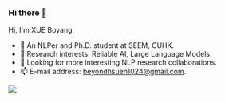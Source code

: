 ### Hi there 👋

Hi, I'm XUE Boyang,  

- 🔭 An NLPer and Ph.D. student at SEEM, CUHK.
- 🌱 Research interests: Reliable AI, Large Language Models.
- 👯 Looking for more interesting NLP research collaborations.
- 📫 E-mail address: beyondhsueh1024@gmail.com.

<a href="https://github.com/amourwaltz/github-readme-stats">
  <img align="center" src="https://github-readme-stats.vercel.app/api?username=amourwaltz&count_private=true&show_icons=true&theme=dark" />
</a>

<!--- 
- 👯 I’m looking to collaborate on ...

- 💬 Ask me about 
- 😄 Pronouns: ...
- ⚡ Fun fact: ...  --->

<!--- ![Visitor Count](https://profile-counter.glitch.me/Christmas/count.svg)

[![Top Langs](https://github-readme-stats.vercel.app/api/top-langs/?username=Christmas)](https://github.com/Christmas/github-readme-stats)
--->
